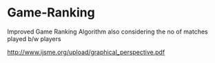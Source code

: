Game-Ranking
============

Improved Game Ranking Algorithm also considering the no of matches played b/w players

http://www.ijsme.org/upload/graphical_perspective.pdf
